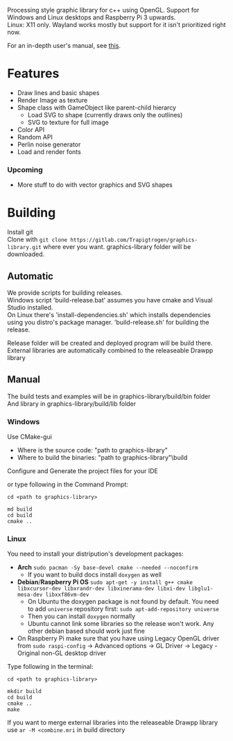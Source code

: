 Processing style graphic library for c++ using OpenGL. Support for Windows and Linux desktops and Raspberry Pi 3 upwards.\
Linux: X11 only. Wayland works mostly but support for it isn't prioritized right now.<br>

For an in-depth user's manual, see [this](drawpp_guide.md).

# Features
* Draw lines and basic shapes
* Render Image as texture
* Shape class with GameObject like parent-child hierarcy
  * Load SVG to shape (currently draws only the outlines)
  * SVG to texture for full image
* Color API
* Random API
* Perlin noise generator
* Load and render fonts

### Upcoming
* More stuff to do with vector graphics and SVG shapes

# Building
Install git\
Clone with `git clone https://gitlab.com/Trapigtrogen/graphics-library.git` where ever you want. graphics-library folder will be downloaded.

## Automatic
We provide scripts for building releases.\
Windows script 'build-release.bat' assumes you have cmake and Visual Studio installed.\
On Linux there's 'install-dependencies.<area>sh' which installs dependencies using you distro's package manager. 'build-release.<area>sh' for building the release.

Release folder will be created and deployed program will be build there.\
External libraries are automatically combined to the releaseable Drawpp library

## Manual
The build tests and examples will be in graphics-library/build/bin folder\
And library in graphics-library/build/lib folder

### Windows
Use CMake-gui 

  * Where is the source code: "path to graphics-library"
  * Where to build the binaries: "path to graphics-library"\build

Configure and Generate the project files for your IDE

or type following in the Command Prompt:
```
cd <path to graphics-library>

md build
cd build
cmake ..
```

### Linux
You need to install your distripution's development packages:
* __Arch__ `sudo pacman -Sy base-devel cmake --needed --noconfirm`
  * If you want to build docs install `doxygen` as well
* __Debian__/__Raspberry Pi OS__  `sudo apt-get -y install g++ cmake libxcursor-dev libxrandr-dev libxinerama-dev libxi-dev libglu1-mesa-dev libxxf86vm-dev`
  * On Ubuntu the doxygen package is not found by default. You need to add `universe` repository first: `sudo apt-add-repository universe`
  * Then you can install `doxygen` normally
  * Ubuntu cannot link some libraries so the release won't work. Any other debian based should work just fine
* On Raspberry Pi make sure that you have using Legacy OpenGL driver from `sudo raspi-config` -> Advanced options -> GL Driver -> Legacy - Original non-GL desktop driver

Type following in the terminal:
```
cd <path to graphics-library>

mkdir build
cd build
cmake ..
make
```
If you want to merge external libraries into the releaseable Drawpp library use `ar -M <combine.mri` in build directory
